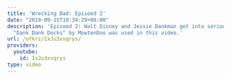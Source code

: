 ```yaml
---
title: 'Wrecking Bad: Episoed 2'
date: "2019-09-15T10:34:29+08:00"
description: 'Episoed 2: Walt Disney and Jessie Dankman get into serious trouble.
  "Dank Dank Docks" by MowtenDoo was used in this video.'
url: /nfkrz/IxJu3xvqrys/
providers:
  youtube:
    id: IxJu3xvqrys
type: video
---
```

